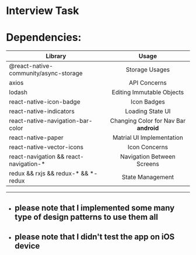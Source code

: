 # Interview Task

# Dependencies:

| Library        | Usage           |
| ------------- |:-------------:|
| @react-native-community/async-storage | Storage Usages |
| axios | API Concerns |
| lodash | Editing Immutable Objects |
| react-native-icon-badge | Icon Badges |
| react-native-indicators | Loading State UI |
| react-native-navigation-bar-color | Changing Color for Nav Bar **android** |
| react-native-paper | Matrial UI Implementation |
| react-native-vector-icons | Icon Concerns |
| react-navigation && react-navigation-* | Navigation Between Screens |
| redux && rxjs && redux-* && *-redux | State Management |
---
* ## please note that I implemented some many type of design patterns to use them all
* ## please note that I didn't test the app on iOS device 

